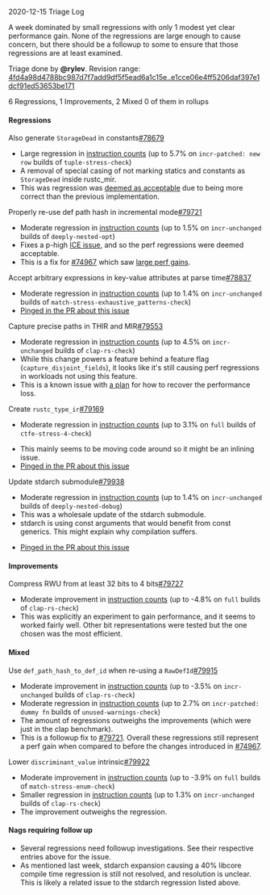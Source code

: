 2020-12-15 Triage Log

A week dominated by small regressions with only 1 modest yet clear performance gain. None of the regressions are large enough to cause concern, but there should be a followup to some to ensure that those regressions are at least examined.

Triage done by **@rylev**.
Revision range: [4fd4a98d4788bc987d7f7add9df5f5ead6a1c15e..e1cce06e4ff5206daf397e1dcf91ed53653be171](https://perf.rust-lang.org/?start=4fd4a98d4788bc987d7f7add9df5f5ead6a1c15e&end=e1cce06e4ff5206daf397e1dcf91ed53653be171&absolute=false&stat=instructions%3Au)

6 Regressions, 1 Improvements, 2 Mixed
0 of them in rollups

#### Regressions

Also generate `StorageDead` in constants[#78679](https://github.com/rust-lang/rust/issues/78679)
- Large regression in [instruction counts](https://perf.rust-lang.org/compare.html?start=c0bfe3485f97f267cc8adec724f109c56dab5526&end=cc03ee6702053ded253c3656cbd02f0bfdf25c73&stat=instructions:u) (up to 5.7% on `incr-patched: new row` builds of `tuple-stress-check`)
- A removal of special casing of not marking statics and constants as `StorageDead` inside rustc_mir. 
- This was regression was [deemed as acceptable](https://github.com/rust-lang/rust/pull/78679#issuecomment-729030782) due to being more correct than the previous implementation. 

Properly re-use def path hash in incremental mode[#79721](https://github.com/rust-lang/rust/issues/79721)
- Moderate regression in [instruction counts](https://perf.rust-lang.org/compare.html?start=cc03ee6702053ded253c3656cbd02f0bfdf25c73&end=fa55f668e5ea5388ec98b9340969527252239151&stat=instructions:u) (up to 1.5% on `incr-unchanged` builds of `deeply-nested-opt`)
- Fixes a p-high [ICE issue](https://github.com/rust-lang/rust/issues/79661), and so the perf regressions were deemed acceptable.
- This is a fix for [#74967](https://github.com/rust-lang/rust/pull/74967) which saw [large perf gains](https://perf.rust-lang.org/compare.html?start=db79d2f63780613e700cb58b4339c48287555ae0&end=bf8e95436e60effbeb46a32e17df8ab7fcb0c6ad).

Accept arbitrary expressions in key-value attributes at parse time[#78837](https://github.com/rust-lang/rust/issues/78837)
- Moderate regression in [instruction counts](https://perf.rust-lang.org/compare.html?start=1cc410710993d036730c11556039e40109f6ab41&end=58d2bad9f7ab0971495247b6c94978848760ca9d&stat=instructions:u) (up to 1.4% on `incr-unchanged` builds of `match-stress-exhaustive_patterns-check`)
- [Pinged in the PR about this issue](https://github.com/rust-lang/rust/pull/78837#issuecomment-745380762)

Capture precise paths in THIR and MIR[#79553](https://github.com/rust-lang/rust/issues/79553)
- Moderate regression in [instruction counts](https://perf.rust-lang.org/compare.html?start=9eb3a7ceafd1e2c1924177caa18c7cc0c25b413e&end=5bd9b60333b3dc0a51e7a5607cd1e0d537a9f718&stat=instructions:u) (up to 4.5% on `incr-unchanged` builds of `clap-rs-check`)
- While this change powers a feature behind a feature flag (`capture_disjoint_fields`), it looks like it's still causing perf regressions in workloads not using this feature.
- This is a known issue with [a plan](https://github.com/rust-lang/rust/pull/79553#issuecomment-745437806) for how to recover the performance loss.

Create `rustc_type_ir`[#79169](https://github.com/rust-lang/rust/issues/79169)
- Moderate regression in [instruction counts](https://perf.rust-lang.org/compare.html?start=c3ed6681ff8d446e68ce272be4bf66f4145f6e29&end=3f2088aa603d2cd3f43c20795872de9cd6ec7735&stat=instructions:u) (up to 3.1% on `full` builds of `ctfe-stress-4-check`)
* This mainly seems to be moving code around so it might be an inlining issue. 
* [Pinged in the PR about this issue](https://github.com/rust-lang/rust/pull/79169#issuecomment-745388674)

Update stdarch submodule[#79938](https://github.com/rust-lang/rust/issues/79938)
- Moderate regression in [instruction counts](https://perf.rust-lang.org/compare.html?start=fa416394275d2468d104b8f72ac31b1ddf7ee52e&end=8b3ee82eb68cb35030bb745c23f8aa76d9de5bee&stat=instructions:u) (up to 1.4% on `incr-unchanged` builds of `deeply-nested-debug`)
- This was a wholesale update of the stdarch submodule. 
- stdarch is using const arguments that would benefit from const generics. This might explain why compilation suffers.
* [Pinged in the PR about this issue](https://github.com/rust-lang/rust/pull/79938#issuecomment-745393740)

#### Improvements

Compress RWU from at least 32 bits to 4 bits[#79727](https://github.com/rust-lang/rust/issues/79727)
- Moderate improvement in [instruction counts](https://perf.rust-lang.org/compare.html?start=5e6e1e33a11d140a4d70f946730137f241224eb3&end=1700ca07c6dd7becff85678409a5df6ad4cf4f47&stat=instructions:u) (up to -4.8% on `full` builds of `clap-rs-check`)
- This was explicitly an experiment to gain performance, and it seems to worked fairly well. Other bit representations were tested but the one chosen was the most efficient. 

#### Mixed

Use `def_path_hash_to_def_id` when re-using a `RawDefId`[#79915](https://github.com/rust-lang/rust/issues/79915)
- Moderate improvement in [instruction counts](https://perf.rust-lang.org/compare.html?start=a2e29d67c26bdf8f278c98ee02d6cc77a279ed2e&end=19eb1c4c526071c430c05fffc64da71ac057a3d5&stat=instructions:u) (up to -3.5% on `incr-unchanged` builds of `clap-rs-check`)
- Moderate regression in [instruction counts](https://perf.rust-lang.org/compare.html?start=a2e29d67c26bdf8f278c98ee02d6cc77a279ed2e&end=19eb1c4c526071c430c05fffc64da71ac057a3d5&stat=instructions:u) (up to 2.7% on `incr-patched: dummy fn` builds of `unused-warnings-check`)
- The amount of regressions outweighs the improvements (which were just in the clap benchmark).
- This is a followup fix to [#79721](https://github.com/rust-lang/rust/issues/79721). Overall these regressions still represent a perf gain when compared to before the changes introduced in [#74967](https://github.com/rust-lang/rust/pull/74967).

Lower `discriminant_value` intrinsic[#79922](https://github.com/rust-lang/rust/issues/79922)
- Moderate improvement in [instruction counts](https://perf.rust-lang.org/compare.html?start=8b3ee82eb68cb35030bb745c23f8aa76d9de5bee&end=5d77fc8d0db3b69f3a3691d86eba23e4cdc390e1&stat=instructions:u) (up to -3.9% on `full` builds of `match-stress-enum-check`)
- Smaller regression in [instruction counts](https://perf.rust-lang.org/compare.html?start=8b3ee82eb68cb35030bb745c23f8aa76d9de5bee&end=5d77fc8d0db3b69f3a3691d86eba23e4cdc390e1&stat=instructions:u) (up to 1.3% on `incr-unchanged` builds of `clap-rs-check`)
- The improvement outweighs the regression.

#### Nags requiring follow up

- Several regressions need followup investigations. See their respective entries above for the issue.
- As mentioned last week, stdarch expansion causing a 40% libcore compile time regression is still not resolved, and resolution is unclear. This is likely a related issue to the stdarch regression listed above.
